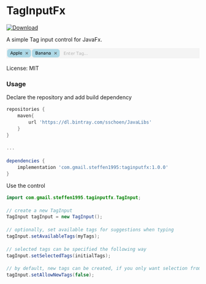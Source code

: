 # TagInputFx
[ ![Download](https://api.bintray.com/packages/sschoen/JavaLibs/TagInputFx/images/download.svg?version=1.0.0) ](https://bintray.com/sschoen/JavaLibs/TagInputFx/1.0.0/link)

A simple Tag input control for JavaFx.

![tag-input](docs/images/tag-input.png)

License: MIT

### Usage
Declare the repository and add build dependency
```groovy
repositories {
    maven{
        url 'https://dl.bintray.com/sschoen/JavaLibs'
    }
}

...

dependencies {
    implementation 'com.gmail.steffen1995:taginputfx:1.0.0'
}
```

Use the control
```java
import com.gmail.steffen1995.taginputfx.TagInput;

// create a new TagInput
TagInput tagInput = new TagInput();

// optionally, set available tags for suggestions when typing
tagInput.setAvailableTags(myTags);

// selected tags can be specified the following way
tagInput.setSelectedTags(initialTags);

// by default, new tags can be created, if you only want selection from the available tags use
tagInput.setAllowNewTags(false);
```